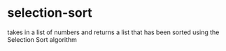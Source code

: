 # selection-sort
 takes in a list of numbers and returns a list that has been sorted using the Selection Sort algorithm
